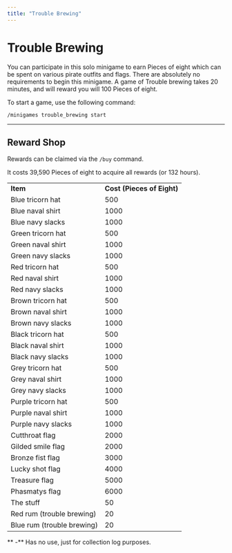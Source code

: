 ```yaml
---
title: "Trouble Brewing"
---
```


# Trouble Brewing

You can participate in this solo minigame to earn Pieces of eight which can be spent on various pirate outfits and flags. There are absolutely no requirements to begin this minigame. A game of Trouble brewing takes 20 minutes, and will reward you will 100 Pieces of eight.

To start a game, use the following command:

`/minigames trouble_brewing start`

---

## Reward Shop

Rewards can be claimed via the `/buy` command.

It costs 39,590 Pieces of eight to acquire all rewards (or 132 hours).

|                            |                            |
| -------------------------- | -------------------------- |
| **Item**                   | **Cost (Pieces of Eight)** |
| Blue tricorn hat           | 500                        |
| Blue naval shirt           | 1000                       |
| Blue navy slacks           | 1000                       |
| Green tricorn hat          | 500                        |
| Green naval shirt          | 1000                       |
| Green navy slacks          | 1000                       |
| Red tricorn hat            | 500                        |
| Red naval shirt            | 1000                       |
| Red navy slacks            | 1000                       |
| Brown tricorn hat          | 500                        |
| Brown naval shirt          | 1000                       |
| Brown navy slacks          | 1000                       |
| Black tricorn hat          | 500                        |
| Black naval shirt          | 1000                       |
| Black navy slacks          | 1000                       |
| Grey tricorn hat           | 500                        |
| Grey naval shirt           | 1000                       |
| Grey navy slacks           | 1000                       |
| Purple tricorn hat         | 500                        |
| Purple naval shirt         | 1000                       |
| Purple navy slacks         | 1000                       |
| Cutthroat flag             | 2000                       |
| Gilded smile flag          | 2000                       |
| Bronze fist flag           | 3000                       |
| Lucky shot flag            | 4000                       |
| Treasure flag              | 5000                       |
| Phasmatys flag             | 6000                       |
| The stuff                  | 50                         |
| Red rum (trouble brewing)  | 20                         |
| Blue rum (trouble brewing) | 20                         |

** -** Has no use, just for collection log purposes.

